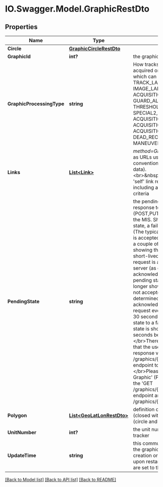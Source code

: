 # IO.Swagger.Model.GraphicRestDto
## Properties

Name | Type | Description | Notes
------------ | ------------- | ------------- | -------------
**Circle** | [**GraphicCircleRestDto**](GraphicCircleRestDto.md) |  | [optional] 
**GraphicId** | **int?** | the graphic ID | [optional] 
**GraphicProcessingType** | **string** | How tracks within this region are acquired or processed. The values which can be reported are one of TRACK_LAND_MASK, IMAGE_LAND_MASK, ACQUISITION_WINDOW, GUARD_ALARM, THRESHOLD_BIAS_MAP, SPECIAL1, SPECIAL2, ACQUISITION_AIS, ACQUISITION_IFF, ACQUISITION_RESERVED_1, ACQUISITION_RESERVED_2, DEAD_RECKONING, MANEUVERING_SENSITIVITY | [optional] 
**Links** | [**List&lt;Link&gt;**](Link.md) | *method&#x3D;GET*Provides link relations as URLs using the REST &#x27;hateoas&#x27; convention (for REST delivered data).&lt;br&gt;&amp;nbsp;&amp;nbsp;&amp;nbsp;&amp;nbsp;The &#x27;self&#x27; link references this rest object, including any specified query criteria | [optional] 
**PendingState** | **string** | the pending state of the graphic in response to a request (POST,PUT,DELETE) accepted at the MIS. Shown as one of a pending state, a failed state, or not shown. (The typical case is that the request is accepted by the RP server within a couple of seconds and the showing the pending state is very short-lived.) &lt;/br&gt;If and when the request is accepted by the RP server (as determined by a positive acknowledgement at MIS) then the pending state is cleared and no longer shown. &lt;/br&gt;If the request is not accepted by the RP server (as determined by lack of a positive acknowledgement at MIS) then the request eventually goes (after 1 to 30 seconds or so) from a pending state to a failed state and this failed state is shown for about 10 seconds before being cleared. &lt;/br&gt;Therefore it is recommended that the user of this API poll for this response via the &#x27;GET /graphics/{unitNumber}/{graphicId}&#x27; endpoint to know the status.&lt;/br&gt;Please note that a &#x27;Create Graphic&#x27; (POST) is shown only from the &#x27;GET /graphics/{unitNumber}/{graphicId}&#x27; endpoint and not the &#x27;GET /graphics/{unitNumber}&#x27; endpoint.  | [optional] 
**Polygon** | [**List&lt;GeoLatLonRestDto&gt;**](GeoLatLonRestDto.md) | definition of a simple polygon (closed with no intersections). (circle and polygon are exclusive) | [optional] 
**UnitNumber** | **int?** | the unit number (id) of the rp or tracker | [optional] 
**UpdateTime** | **string** | this communicates any changes to the graphic. It is set by the PCRP at creation or update of the graphic (or upon restart of the PCRP, all times are set to the restart time) | [optional] 

[[Back to Model list]](../README.md#documentation-for-models) [[Back to API list]](../README.md#documentation-for-api-endpoints) [[Back to README]](../README.md)

